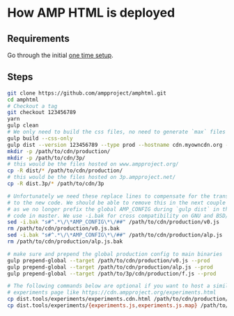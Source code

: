 <!---
Copyright 2016 The AMP HTML Authors. All Rights Reserved.

Licensed under the Apache License, Version 2.0 (the "License");
you may not use this file except in compliance with the License.
You may obtain a copy of the License at

      http://www.apache.org/licenses/LICENSE-2.0

Unless required by applicable law or agreed to in writing, software
distributed under the License is distributed on an "AS-IS" BASIS,
WITHOUT WARRANTIES OR CONDITIONS OF ANY KIND, either express or implied.
See the License for the specific language governing permissions and
limitations under the License.
-->

# How AMP HTML is deployed

## Requirements
Go through the initial [one time setup](../contributing/getting-started-quick.md#one-time-setup).

## Steps
```bash
git clone https://github.com/ampproject/amphtml.git
cd amphtml
# Checkout a tag
git checkout 123456789
yarn
gulp clean
# We only need to build the css files, no need to generate `max` files
gulp build --css-only
gulp dist --version 123456789 --type prod --hostname cdn.myowncdn.org --hostname3p 3p.myowncdn.net
mkdir -p /path/to/cdn/production/
mkdir -p /path/to/cdn/3p/
# this would be the files hosted on www.ampproject.org/
cp -R dist/* /path/to/cdn/production/
# this would be the files hosted on 3p.ampproject.net/
cp -R dist.3p/* /path/to/cdn/3p

# Unfortunately we need these replace lines to compensate for the transition
# to the new code. We should be able to remove this in the next couple of weeks
# as we no longer prefix the global AMP_CONFIG during `gulp dist` in the latest
# code in master. We use -i.bak for cross compatibility on GNU and BSD/Mac.
sed -i.bak "s#^.*\/\*AMP_CONFIG\*\/##" /path/to/cdn/production/v0.js
rm /path/to/cdn/production/v0.js.bak
sed -i.bak "s#^.*\/\*AMP_CONFIG\*\/##" /path/to/cdn/production/alp.js
rm /path/to/cdn/production/alp.js.bak

# make sure and prepend the global production config to main binaries
gulp prepend-global --target /path/to/cdn/production/v0.js --prod
gulp prepend-global --target /path/to/cdn/production/alp.js --prod
gulp prepend-global --target /path/to/3p/cdn/production/f.js --prod

# The following commands below are optional if you want to host a similar
# experiments page like https://cdn.ampproject.org/experiments.html
cp dist.tools/experiments/experiments.cdn.html /path/to/cdn/production/experiments.html
cp dist.tools/experiments/{experiments.js,experiments.js.map} /path/to/cdn/production/v0/
```
